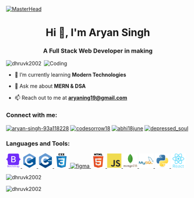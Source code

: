 [![MasterHead](https://i.gifer.com/OyGx.gif)](https://github.com/OaryanO)
<h1 align="center">Hi 👋, I'm Aryan Singh</h1>
<h3 align="center">A Full Stack Web Developer in making</h3>
<img align="right" alt="Coding" width="400" src="https://www.analyticsinsight.net/wp-content/uploads/2020/03/AI_Animated.gif">

<p align="left"> <img src="https://komarev.com/ghpvc/?username=dhruvk2002&label=Profile%20views&color=0e75b6&style=flat" alt="dhruvk2002" /> </p>


- 🌱 I’m currently learning **Modern Technologies**

- 💬 Ask me about **MERN & DSA**

- 📫 Reach out to me at **aryaning19@gmail.com**

<h3 align="left">Connect with me:</h3>
<p align="left">
<a href="https://www.linkedin.com/in/aryan-singh-909121152/" target="blank"><img align="center" src="https://raw.githubusercontent.com/rahuldkjain/github-profile-readme-generator/master/src/images/icons/Social/linked-in-alt.svg" alt="aryan-singh-93a118228" height="30" width="40" /></a>
<a href="https://www.instagram.com/iaryansingh19/" target="blank"><img align="center" src="https://raw.githubusercontent.com/rahuldkjain/github-profile-readme-generator/master/src/images/icons/Social/instagram.svg" alt="codesorrow18" height="30" width="40" /></a>
<a href="https://www.codechef.com/users/anam_cara_1928" target="blank"><img align="center" src="https://cdn.jsdelivr.net/npm/simple-icons@3.1.0/icons/codechef.svg" alt="abhi18june" height="30" width="40" /></a>
<a href="https://www.geeksforgeeks.org/user/geekforaryan/" target="blank"><img align="center" src="https://raw.githubusercontent.com/rahuldkjain/github-profile-readme-generator/master/src/images/icons/Social/geeks-for-geeks.svg" alt="depressed_soul" height="30" width="40" /></a>
</p>

<h3 align="left">Languages and Tools:</h3>
<p align="left"> <a href="https://getbootstrap.com" target="_blank" rel="noreferrer"> <img src="https://raw.githubusercontent.com/devicons/devicon/master/icons/bootstrap/bootstrap-plain-wordmark.svg" alt="bootstrap" width="40" height="40"/> </a> <a href="https://www.cprogramming.com/" target="_blank" rel="noreferrer"> <img src="https://raw.githubusercontent.com/devicons/devicon/master/icons/c/c-original.svg" alt="c" width="40" height="40"/> </a> <a href="https://www.w3schools.com/cpp/" target="_blank" rel="noreferrer"> <img src="https://raw.githubusercontent.com/devicons/devicon/master/icons/cplusplus/cplusplus-original.svg" alt="cplusplus" width="40" height="40"/> </a> <a href="https://www.w3schools.com/css/" target="_blank" rel="noreferrer"> <img src="https://raw.githubusercontent.com/devicons/devicon/master/icons/css3/css3-original-wordmark.svg" alt="css3" width="40" height="40"/> </a> <a href="https://www.figma.com/" target="_blank" rel="noreferrer"> <img src="https://www.vectorlogo.zone/logos/figma/figma-icon.svg" alt="figma" width="40" height="40"/> </a> <a href="https://www.w3.org/html/" target="_blank" rel="noreferrer"> <img src="https://raw.githubusercontent.com/devicons/devicon/master/icons/html5/html5-original-wordmark.svg" alt="html5" width="40" height="40"/> </a> <a href="https://developer.mozilla.org/en-US/docs/Web/JavaScript" target="_blank" rel="noreferrer"> <img src="https://raw.githubusercontent.com/devicons/devicon/master/icons/javascript/javascript-original.svg" alt="javascript" width="40" height="40"/> </a> <a href="https://www.mongodb.com/" target="_blank" rel="noreferrer"> <img src="https://raw.githubusercontent.com/devicons/devicon/master/icons/mongodb/mongodb-original-wordmark.svg" alt="mongodb" width="40" height="40"/> </a> <a href="https://www.mysql.com/" target="_blank" rel="noreferrer"> <img src="https://raw.githubusercontent.com/devicons/devicon/master/icons/mysql/mysql-original-wordmark.svg" alt="mysql" width="40" height="40"/> </a> <a href="https://www.python.org" target="_blank" rel="noreferrer"> <img src="https://raw.githubusercontent.com/devicons/devicon/master/icons/python/python-original.svg" alt="python" width="40" height="40"/> </a> <a href="https://reactjs.org/" target="_blank" rel="noreferrer"> <img src="https://raw.githubusercontent.com/devicons/devicon/master/icons/react/react-original-wordmark.svg" alt="react" width="40" height="40"/> </a> </p>

<p><img align="left" src="https://github-readme-stats.vercel.app/api/top-langs?username=OaryanO&show_icons=true&locale=en&layout=compact" alt="dhruvk2002" /></p>

<p>&nbsp;<img align="center" src="https://github-readme-stats.vercel.app/api?username=OaryanO&show_icons=true&locale=en" alt="" /></p>

<p><img align="center" src="https://github-readme-streak-stats.herokuapp.com/?user=OaryanO&" alt="dhruvk2002" /></p>
